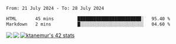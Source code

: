 <!--START_SECTION:waka-->

```txt
From: 21 July 2024 - To: 28 July 2024

HTML       45 mins         ████████████████████████░   95.40 %
Markdown   2 mins          █░░░░░░░░░░░░░░░░░░░░░░░░   04.60 %
```

<!--END_SECTION:waka-->
<a href="https://github.com/anuraghazra/github-readme-stats">
  <img align="left" src="https://github-readme-stats.vercel.app/api?username=Tanesan&count_private=true&show_icons=true" />
<img align="left" src="https://github-readme-stats.vercel.app/api/top-langs/?username=Tanesan" />
</a>

[![ktanemur's 42 stats](https://badge42.vercel.app/api/v2/cl1wslf6s002109l771rng2w8/stats?cursusId=21&coalitionId=62)](https://github.com/JaeSeoKim/badge42)
